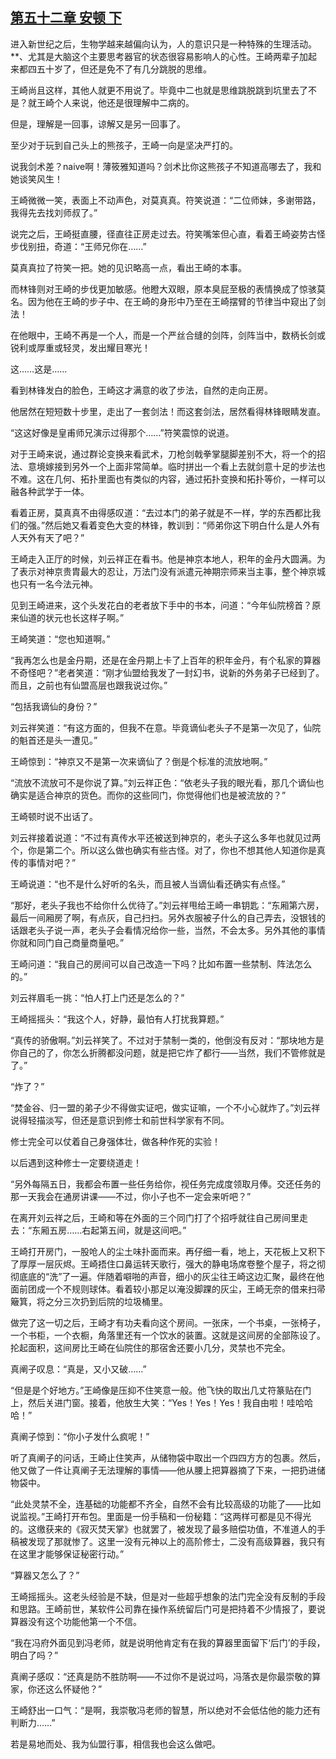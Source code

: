 ## [第五十二章 安顿 下](https://www.xxbiquge.com/11_11207/8846724.html)


  进入新世纪之后，生物学越来越偏向认为，人的意识只是一种特殊的生理活动。**、尤其是大脑这个主要思考器官的状态很容易影响人的心性。王崎两辈子加起来都四五十岁了，但还是免不了有几分跳脱的思维。

  王崎尚且这样，其他人就更不用说了。毕竟中二也就是思维跳脱跳到坑里去了不是？就王崎个人来说，他还是很理解中二病的。

  但是，理解是一回事，谅解又是另一回事了。

  至少对于玩到自己头上的熊孩子，王崎一向是坚决严打的。

  说我剑术差？naive啊！薄筱雅知道吗？剑术比你这熊孩子不知道高哪去了，我和她谈笑风生！

  王崎微微一笑，表面上不动声色，对莫真真。符笑说道：“二位师妹，多谢带路，我得先去找刘师叔了。”

  说完之后，王崎挺直腰，径直往正房走过去。符笑嘴笨但心直，看着王崎姿势古怪步伐别扭，奇道：“王师兄你在……”

  莫真真拉了符笑一把。她的见识略高一点，看出王崎的本事。

  而林锋则对王崎的步伐更加敏感。他瞪大双眼，原本臭屁至极的表情换成了惊骇莫名。因为他在王崎的步子中、在王崎的身形中乃至在王崎摆臂的节律当中窥出了剑法！

  在他眼中，王崎不再是一个人，而是一个严丝合缝的剑阵，剑阵当中，数柄长剑或锐利或厚重或轻灵，发出耀目寒光！

  这……这是……

  看到林锋发白的脸色，王崎这才满意的收了步法，自然的走向正房。

  他居然在短短数十步里，走出了一套剑法！而这套剑法，居然看得林锋眼睛发直。

  “这这好像是皇甫师兄演示过得那个……”符笑震惊的说道。

  对于王崎来说，通过群论变换来看武术，刀枪剑戟拳掌腿脚差别不大，将一个的招法、意境嫁接到另外一个上面非常简单。临时拼出一个看上去就剑意十足的步法也不难。这在几何、拓扑里面也有类似的内容，通过拓扑变换和拓扑等价，一样可以融各种武学于一体。

  看着正房，莫真真不由得感叹道：“去过本门的弟子就是不一样，学的东西都比我们的强。”然后她又看着变色大变的林锋，教训到：“师弟你这下明白什么是人外有人天外有天了吧？”

  王崎走入正厅的时候，刘云祥正在看书。他是神京本地人，积年的金丹大圆满。为了表示对神京贵胄最大的忍让，万法门没有派遣元神期宗师来当主事，整个神京城也只有一名今法元神。

  见到王崎进来，这个头发花白的老者放下手中的书本，问道：“今年仙院榜首？原来仙道的状元也长这样子啊。”

  王崎笑道：“您也知道啊。”

  “我再怎么也是金丹期，还是在金丹期上卡了上百年的积年金丹，有个私家的算器不奇怪吧？”老者笑道：“刚才仙盟给我发了一封幻书，说新的外务弟子已经到了。而且，之前也有仙盟高层也跟我说过你。”

  “包括我谪仙的身份？”

  刘云祥笑道：“有这方面的，但我不在意。毕竟谪仙老头子不是第一次见了，仙院的魁首还是头一遭见。”

  王崎惊到：“神京又不是第一次来谪仙了？倒是个标准的流放地啊。”

  “流放不流放可不是你说了算。”刘云祥正色：“依老头子我的眼光看，那几个谪仙也确实是适合神京的货色。而你的这些同门，你觉得他们也是被流放的？”

  王崎顿时说不出话了。

  刘云祥接着说道：“不过有真传水平还被送到神京的，老头子这么多年也就见过两个，你是第二个。所以这么做也确实有些古怪。对了，你也不想其他人知道你是真传的事情对吧？”

  王崎说道：“也不是什么好听的名头，而且被人当谪仙看还确实有点怪。”

  “那好，老头子我也不给你什么优待了。”刘云祥甩给王崎一串钥匙：“东厢第六房，最后一间厢房了啊，有点灰，自己扫扫。另外衣服被子什么的自己弄去，没银钱的话跟老头子说一声，老头子会看情况给你一些，当然，不会太多。另外其他的事情你就和同门自己商量商量吧。”

  王崎问道：“我自己的房间可以自己改造一下吗？比如布置一些禁制、阵法怎么的。”

  刘云祥眉毛一挑：“怕人打上门还是怎么的？”

  王崎摇摇头：“我这个人，好静，最怕有人打扰我算题。”

  “真传的骄傲啊。”刘云祥笑了。不过对于禁制一类的，他倒没有反对：“那块地方是你自己的了，你怎么折腾都没问题，就是把它炸了都行——当然，我们不管修就是了。”

  “炸了？”

  “焚金谷、归一盟的弟子少不得做实证吧，做实证嘛，一个不小心就炸了。”刘云祥说得轻描淡写，但还是意识到修士和前世科学家有不同。

  修士完全可以仗着自己身强体壮，做各种作死的实验！

  以后遇到这种修士一定要绕道走！

  “另外每隔五日，我都会布置一些任务给你，视任务完成度领取月俸。交还任务的那一天我会在通房讲课——不过，你小子也不一定会来听吧？”

  在离开刘云祥之后，王崎和等在外面的三个同门打了个招呼就往自己房间里走去：“东厢五房……右起第五间，就是这间吧。”

  王崎打开房门，一股呛人的尘土味扑面而来。再仔细一看，地上，天花板上又积下了厚厚一层灰烬。王崎捂住口鼻运转天歌行，强大的静电场席卷整个屋子，将之彻彻底底的“洗”了一遍。伴随着噼啪的声音，细小的灰尘往王崎这边汇聚，最终在他面前团成一个不规则球体。看着较小那足以淹没脚踝的灰尘，王崎无奈的借来扫帚簸箕，将之分三次扔到后院的垃圾桶里。

  做完了这一切之后，王崎才有功夫看向这个房间。一张床，一个书桌，一张椅子，一个书柜，一个衣橱，角落里还有一个饮水的装置。这就是这间房的全部陈设了。抡起面积，这间房比王崎在仙院住的那宿舍还要小几分，灵禁也不完全。

  真阐子叹息：“真是，又小又破……”

  “但是是个好地方。”王崎像是压抑不住笑意一般。他飞快的取出几丈符篆贴在门上，然后关进门窗。接着，他放生大笑：“Yes！Yes！Yes！我自由啦！哇哈哈哈！”

  真阐子惊到：“你小子发什么疯呢！”

  听了真阐子的问话，王崎止住笑声，从储物袋中取出一个四四方方的包裹。然后，他又做了一件让真阐子无法理解的事情——他从腰上把算器摘了下来，一把扔进储物袋中。

  “此处灵禁不全，连基础的功能都不齐全，自然不会有比较高级的功能了——比如说监视。”王崎打开布包。里面是一份手稿和一份秘籍：“这两样可都是见不得光的。这缴获来的《寂灭焚天掌》也就罢了，被发现了最多赔偿功值，不准道人的手稿被发现了那就惨了。这里一没有元神以上的高阶修士，二没有高级算器，我只有在这里才能够保证秘密行动。”

  “算器又怎么了？”

  王崎摇摇头。这老头经验是不缺，但是对一些超乎想象的法门完全没有反制的手段和思路。王崎前世，某软件公司靠在操作系统留后门可是把持着不少情报了，要说算器没有这个功能他第一个不信。

  “我在冯府外面见到冯老师，就是说明他肯定有在我的算器里面留下‘后门’的手段，明白了吗？”

  真阐子感叹：“还真是防不胜防啊——不过你不是说过吗，冯落衣是你最崇敬的算家，你还这么怀疑他？”

  王崎舒出一口气：“是啊，我崇敬冯老师的智慧，所以绝对不会低估他的能力还有判断力……”

  若是易地而处、我为仙盟行事，相信我也会这么做吧。

  

